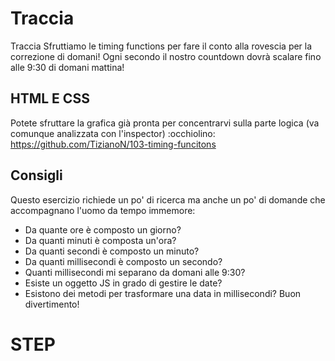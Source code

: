 # Traccia

Traccia
Sfruttiamo le timing functions per fare il conto alla rovescia per la correzione di domani!
Ogni secondo il nostro countdown dovrà scalare fino alle 9:30 di domani mattina!

## HTML E CSS

Potete sfruttare la grafica già pronta per concentrarvi sulla parte logica (va comunque analizzata con l'inspector) :occhiolino:
https://github.com/TizianoN/103-timing-funcitons

## Consigli

Questo esercizio richiede un po' di ricerca ma anche un po' di domande che accompagnano l'uomo da tempo immemore:

- Da quante ore è composto un giorno?
- Da quanti minuti è composta un'ora?
- Da quanti secondi è composto un minuto?
- Da quanti millisecondi è composto un secondo?
- Quanti millisecondi mi separano da domani alle 9:30?
- Esiste un oggetto JS in grado di gestire le date?
- Esistono dei metodi per trasformare una data in millisecondi?
  Buon divertimento!

# STEP
